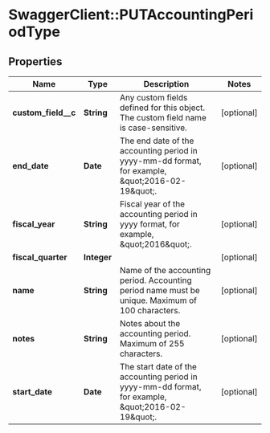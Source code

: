# SwaggerClient::PUTAccountingPeriodType

## Properties
Name | Type | Description | Notes
------------ | ------------- | ------------- | -------------
**custom_field__c** | **String** | Any custom fields defined for this object. The custom field name is case-sensitive.  | [optional] 
**end_date** | **Date** | The end date of the accounting period in yyyy-mm-dd format, for example, \&quot;2016-02-19\&quot;.  | [optional] 
**fiscal_year** | **String** | Fiscal year of the accounting period in yyyy format, for example, \&quot;2016\&quot;.  | [optional] 
**fiscal_quarter** | **Integer** |  | [optional] 
**name** | **String** | Name of the accounting period.  Accounting period name must be unique. Maximum of 100 characters.  | [optional] 
**notes** | **String** | Notes about the accounting period.  Maximum of 255 characters.  | [optional] 
**start_date** | **Date** | The start date of the accounting period in yyyy-mm-dd format, for example, \&quot;2016-02-19\&quot;.  | [optional] 


